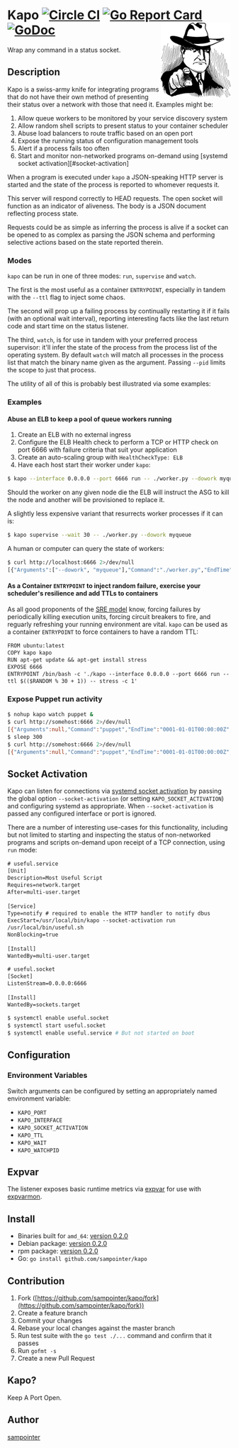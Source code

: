 # Kapo [![Circle CI](https://circleci.com/gh/sampointer/kapo.svg?style=shield)](https://circleci.com/gh/sampointer/kapo) [![Go Report Card](https://goreportcard.com/badge/github.com/sampointer/kapo)](https://goreportcard.com/report/github.com/sampointer/kapo) [![GoDoc](https://godoc.org/github.com/sampointer/kapo?status.svg)](https://godoc.org/github.com/sampointer/kapo) <img align="right" src="/assets/ganster-small.png" alt="ganster-small" />
Wrap any command in a status socket.


## Description
Kapo is a swiss-army knife for integrating programs that do not have their own method of presenting their status over a network with those that need it.
Examples might be:

1. Allow queue workers to be monitored by your service discovery system
1. Allow random shell scripts to present status to your container scheduler
1. Abuse load balancers to route traffic based on an open port
1. Expose the running status of configuration management tools
1. Alert if a process fails too often
1. Start and monitor non-networked programs on-demand using [systemd socket activation][#socket-activation]

When a program is executed under `kapo` a JSON-speaking HTTP server is started and the state of the process is reported to whomever requests it.

This server will respond correctly to HEAD requests. The open socket will function as an indicator of aliveness. The body is a JSON document reflecting
process state.

Requests could be as simple as inferring the process is alive if a socket can be opened to as complex as parsing the JSON schema and performing
selective actions based on the state reported therein.

### Modes

`kapo` can be run in one of three modes: `run`, `supervise` and `watch`.

The first is the most useful as a container `ENTRYPOINT`, especially in tandem with the `--ttl` flag to inject some chaos.

The second will prop up a failing process by continually restarting it if it fails (with an optional wait interval), reporting interesting facts like the last return code and start time on the status listener.

The third, `watch`, is for use in tandem with your preferred process supervisor: it'll infer the state of the
process from the process list of the operating system. By default `watch` will match all processes in the process list that match the binary name
given as the argument. Passing `--pid` limits the scope to just that process.

The utility of all of this is probably best illustrated via some examples:

### Examples
#### Abuse an ELB to keep a pool of queue workers running
1. Create an ELB with no external ingress
1. Configure the ELB Health check to perform a TCP or HTTP check on port 6666 with failure criteria that suit your application
1. Create an auto-scaling group with `HealthCheckType: ELB`
1. Have each host start their worker under `kapo`:

```bash
$ kapo --interface 0.0.0.0 --port 6666 run -- ./worker.py --dowork myqueue
```

Should the worker on any given node die the ELB will instruct the ASG to kill the node and another will be provisioned to replace it.

A slightly less expensive variant that resurrects worker processes if it can is:

```bash
$ kapo supervise --wait 30 -- ./worker.py --dowork myqueue
```

A human or computer can query the state of workers:

```bash
$ curl http://localhost:6666 2>/dev/null
[{"Arguments":["--dowork", "myqueue"],"Command":"./worker.py","EndTime":"0001-01-01T00:00:00Z","ExitCode":0,"Mode":"supervise","StartTime":"0001-01-01T00:00:00Z","Status":"running","TTL":0,"Wait":0}]
```

#### As a Container `ENTRYPOINT` to inject random failure, exercise your scheduler's resilience and add TTLs to containers
As all good proponents of the [SRE model](https://landing.google.com/sre/book.html) know, forcing failures by periodically killing execution units,
forcing circuit breakers to fire, and reguarly refreshing your running environment are vital. `kapo` can be used as a container `ENTRYPOINT` to
force containers to have a random TTL:

```
FROM ubuntu:latest
COPY kapo kapo
RUN apt-get update && apt-get install stress
EXPOSE 6666
ENTRYPOINT /bin/bash -c './kapo --interface 0.0.0.0 --port 6666 run --ttl $(($RANDOM % 30 + 1)) -- stress -c 1'
```

### Expose Puppet run activity
```bash
$ nohup kapo watch puppet &
$ curl http://somehost:6666 2>/dev/null
[{"Arguments":null,"Command":"puppet","EndTime":"0001-01-01T00:00:00Z","ExitCode":0,"Mode":"watch","StartTime":"0001-01-01T00:00:00Z","Status":"stopped","TTL":0,"Wait":5000000000}]
$ sleep 300
$ curl http://somehost:6666 2>/dev/null
[{"Arguments":null,"Command":"puppet","EndTime":"0001-01-01T00:00:00Z","ExitCode":0,"Mode":"watch","StartTime":"2017-03-02T18:20:28.762060588Z","Status":"running","TTL":0,"Wait":5000000000}]
```

## Socket Activation
Kapo can listen for connections via [systemd socket activation](http://0pointer.de/blog/projects/socket-activation.html) by passing the global option `--socket-activation` (or setting `KAPO_SOCKET_ACTIVATION`) and configuring systemd as appropriate. When `--socket-activation` is passed any configured interface or port is ignored.

There are a number of interesting use-cases for this functionality, including but not limited to starting and inspecting the status of non-networked programs and scripts on-demand upon receipt of a TCP connection, using `run` mode:

```
# useful.service
[Unit]
Description=Most Useful Script
Requires=network.target
After=multi-user.target

[Service]
Type=notify # required to enable the HTTP handler to notify dbus
ExecStart=/usr/local/bin/kapo --socket-activation run /usr/local/bin/useful.sh
NonBlocking=true

[Install]
WantedBy=multi-user.target
```

```
# useful.socket
[Socket]
ListenStream=0.0.0.0:6666

[Install]
WantedBy=sockets.target
```

```bash
$ systemctl enable useful.socket
$ systemctl start useful.socket
$ systemctl enable useful.service # But not started on boot
```

## Configuration
### Environment Variables
Switch arguments can be configured by setting an appropriately named environment
variable:

* `KAPO_PORT`
* `KAPO_INTERFACE`
* `KAPO_SOCKET_ACTIVATION`
* `KAPO_TTL`
* `KAPO_WAIT`
* `KAPO_WATCHPID`

## Expvar
The listener exposes basic runtime metrics via [expvar](https://golang.org/pkg/expvar/) for use with [expvarmon](https://github.com/divan/expvarmon).

## Install

* Binaries built for `amd_64`: [version 0.2.0][1]
* Debian package: [version 0.2.0][2]
* rpm package: [version 0.2.0][3]
* Go: `go install github.com/sampointer/kapo`

## Contribution

1. Fork ([https://github.com/sampointer/kapo/fork](https://github.com/sampointer/kapo/fork))
1. Create a feature branch
1. Commit your changes
1. Rebase your local changes against the master branch
1. Run test suite with the `go test ./...` command and confirm that it passes
1. Run `gofmt -s`
1. Create a new Pull Request

## Kapo?
Keep A Port Open.

## Author

[sampointer](https://github.com/sampointer)

[1]: https://75-83670015-gh.circle-artifacts.com/0/tmp/circle-artifacts.bAyEQwd/kapo
[2]: https://75-83670015-gh.circle-artifacts.com/0/tmp/circle-artifacts.bAyEQwd/kapo_0.3.0-75_amd64.deb
[3]: https://75-83670015-gh.circle-artifacts.com/0/tmp/circle-artifacts.bAyEQwd/kapo-0.3.0-75.x86_64.rpm
